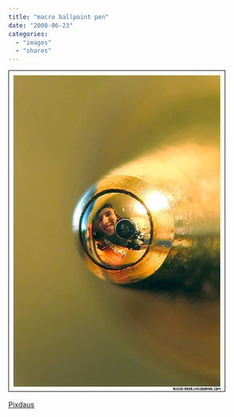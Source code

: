 ```yaml
---
title: "macro ballpoint pen"
date: "2008-06-23"
categories: 
  - "images"
  - "shares"
---
```


![](images/4wnP83SaFaktor47fWCru2CI_500.jpg)

[Pixdaus](http://pixdaus.com/single.php?id=32061)
